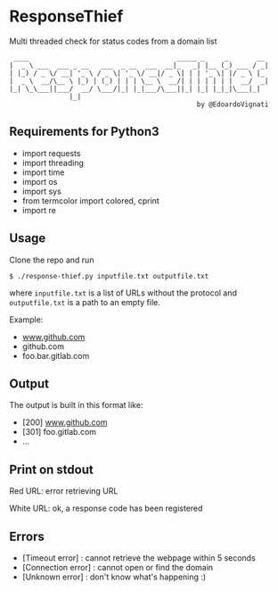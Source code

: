# ResponseThief
Multi threaded check for status codes from a domain list


     ____                                     _____ _     _       __ 
    |  _ \ ___  ___ _ __   ___  _ __  ___  __|_   _| |__ (_) ___ / _|
    | |_) / _ \/ __| '_ \ / _ \| '_ \/ __|/ _ \| | | '_ \| |/ _ \ |_ 
    |  _ \  __/\__ \ |_) | (_) | | | \__ \  __/| | | | | | |  __/  _|
    |_| \_\___||___/  __/ \___/|_| |_|___/\___||_| |_| |_|_|\___|_|  
                   |_|             
                                                   by @EdoardoVignati     

## Requirements for Python3
- import requests
- import threading
- import time
- import os
- import sys
- from termcolor import colored, cprint
- import re

## Usage
Clone the repo and run 

```
$ ./response-thief.py inputfile.txt outputfile.txt
```

where ```inputfile.txt``` is a list of URLs without the protocol and ```outputfile.txt``` is a path to an empty file.

Example:
- www.github.com
- github.com
- foo.bar.gitlab.com

## Output
The output is built in this format like:
- [200] www.github.com
- [301] foo.gitlab.com
- ...

## Print on stdout
Red URL: error retrieving URL

White URL: ok, a response code has been registered 

## Errors
- [Timeout error] : cannot retrieve the webpage within 5 seconds
- [Connection error] : cannot open or find the domain
- [Unknown error] : don't know what's happening :)
 

